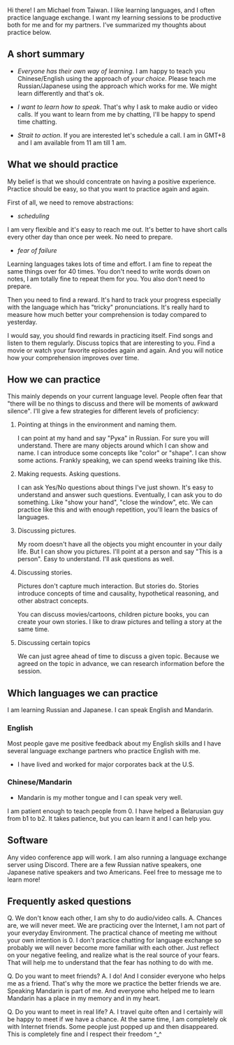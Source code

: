 Hi there! I am Michael from Taiwan. I like learning languages, and I often practice language exchange. I want my learning sessions to be productive both for me and for my partners. I’ve summarized my thoughts about practice below.

## A short summary

+ *Everyone has their own way of learning*. I am happy to teach you Chinese/English using the approach of *your choice*. Please teach me Russian/Japanese using the approach which works for me. We might learn differently and that's ok.

+ *I want to learn how to speak*. That's why I ask to make audio or video calls. If you want to learn from me by chatting, I'll be happy to spend time chatting. 

+ *Strait to action*. If you are interested let's schedule a call. I am in GMT+8 and I am available from 11 am till 1 am.
## What we should practice

My belief is that we should concentrate on having a positive experience. Practice
should be easy, so that you want to practice again and again.

First of all, we need to remove abstractions:

+ *scheduling*

I am very flexible and it's easy to reach me out. It's better to have short calls every other day than once per week. No need to prepare.

+ *fear of failure*

Learning languages takes lots of time and effort. I am fine to repeat the same things over for 40 times. You don't need to write words down on notes, I am totally fine to repeat them for you. You also don't need to prepare.

Then you need to find a reward. It's hard to track your progress especially with the language which has "tricky" pronunciations. It's really hard to measure how much better your comprehension is today compared to yesterday.

I would say, you should find rewards in practicing itself. Find songs and listen to them regularly. Discuss topics that are interesting to you. Find a movie or watch your favorite episodes again and again. And you will notice how your comprehension improves over time.

## How we can practice

This mainly depends on your current language level. People often fear that
"there will be no things to discuss and there will be moments of awkward
silence". I'll give a few strategies for different levels of proficiency:

1. Pointing at things in the environment and naming them.

   I can point at my hand and say "Рука" in Russian. For sure you will understand. There are many objects around which I can show and name. I can introduce some concepts like "color" or "shape". I can show some actions. Frankly speaking, we can spend weeks training like this.

2. Making requests. Asking questions.

   I can ask Yes/No questions about things I've just shown. It's easy to understand and answer such questions. Eventually, I can ask you to do something. Like "show your hand", "close the window", etc. We can practice like this and with enough repetition, you'll learn the basics of languages.

3. Discussing pictures.

   My room doesn't have all the objects you might encounter in your daily life. But I can show you pictures. I'll point at a person and say "This is a person". Easy to understand. I'll ask questions as well.

4. Discussing stories.

   Pictures don't capture much interaction. But stories do. Stories introduce concepts of time and causality, hypothetical reasoning, and other abstract concepts.
   
   You can discuss movies/cartoons, children picture books, you can create your own stories. I like to draw pictures and telling a story at the same time.

5. Discussing certain topics

   We can just agree ahead of time to discuss a given topic. Because we agreed on the topic in advance, we can research information before the session.

## Which languages we can practice

I am learning Russian and Japanese. I can speak English and Mandarin.

### English

Most people gave me positive feedback about my English skills and I have several language exchange partners who practice English with me.

+ I have lived and worked for major corporates back at the U.S.

### Chinese/Mandarin

+ Mandarin is my mother tongue and I can speak very well.

I am patient enough to teach people from 0. I have helped a Belarusian guy from b1 to b2. It takes patience, but you can learn it and I can help you.
 
## Software

Any video conference app will work. I am also running a language exchange server using Discord. There are a few Russian native speakers, one Japanese native speakers and two Americans. Feel free to message me to learn more!

## Frequently asked questions

Q. We don't know each other, I am shy to do audio/video calls.
A. Chances are, we will never meet. We are practicing over the Internet, I am not part of your everyday Environment. The practical chance of meeting me without your own intention is 0. I don't practice chatting for language exchange so probably we will never become more familiar with each other. Just reflect on your negative feeling, and realize what is the real source of your fears. That will help me to understand that the fear has nothing to do with me. 

Q. Do you want to meet friends?
A. I do! And I consider everyone who helps me as a friend. That's why the more we practice the better friends we are. Speaking Mandarin is part of me. And everyone who helped me to learn Mandarin has a place in my memory and in my heart.

Q. Do you want to meet in real life?
A. I travel quite often and I certainly will be happy to meet if we have a chance. At the same time, I am completely ok with Internet friends. Some people just popped up and then disappeared. This is completely fine and I respect their freedom ^_^

